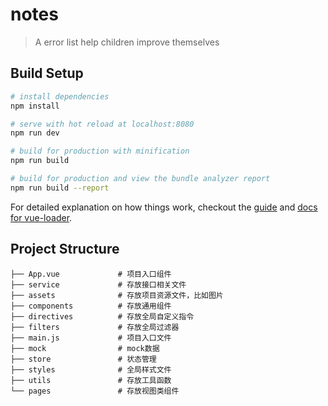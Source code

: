 # notes

> A error list help children improve themselves

## Build Setup

``` bash
# install dependencies
npm install

# serve with hot reload at localhost:8080
npm run dev

# build for production with minification
npm run build

# build for production and view the bundle analyzer report
npm run build --report
```

For detailed explanation on how things work, checkout the [guide](http://vuejs-templates.github.io/webpack/) and [docs for vue-loader](http://vuejs.github.io/vue-loader).


## Project Structure
```shell
├── App.vue             # 项目入口组件
├── service             # 存放接口相关文件
├── assets              # 存放项目资源文件，比如图片
├── components          # 存放通用组件
├── directives          # 存放全局自定义指令
├── filters             # 存放全局过滤器
├── main.js             # 项目入口文件
├── mock                # mock数据
├── store               # 状态管理
├── styles              # 全局样式文件
├── utils               # 存放工具函数
└── pages               # 存放视图类组件
```